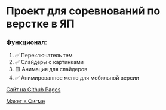 # Проект для соревнований по верстке в ЯП

<!-- Команда: **Ad Astra Per Practicum** -->
<!-- Описать функциональность подробнее -->

### Функционал:

1. ✅ Переключатель тем
1. ✅ Слайдеры с картинками
1. 🟨 Анимация для слайдеров
1. ✅ Анимированное меню для мобильной версии

[Сайт на Github Pages](https://spacelessvoid.github.io/comp-project-aapp/)

[Макет в Фигме](https://www.figma.com/file/G3UWFlQmNtNs67751YiDH2/Month-of-Landings_external-link?node-id=2%3A556&t=L3uiaTKuFooR8vCg-0)

